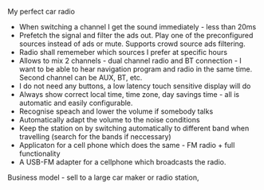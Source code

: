 My perfect car radio

* When switching a channel I get the sound immediately - less than 20ms
* Prefetch the signal and filter the ads out. Play one of the preconfigured sources instead of ads or mute. Supports crowd source ads filtering.
* Radio shall rememeber which sources I prefer at specific hours  
* Allows to mix 2 channels - dual channel radio and BT connection - I want to be able to hear navigation program and radio in the same time. Second channel can be AUX, BT, etc.
* I do not need any buttons, a low latency touch sensitive display will do
* Always show correct local time, time zone, day savings time - all is automatic and easily configurable.
* Recognise speach and lower the volume if somebody talks 
* Automatically adapt the volume to the noise conditions
* Keep the station on by switching automatically to different band when travelling (search for the bands if neccessary)
* Applicaton for a cell phone which does the same - FM radio + full functionality
* A USB-FM adapter for a cellphone which broadcasts the radio. 



Business model - sell to a large car maker or radio station,
